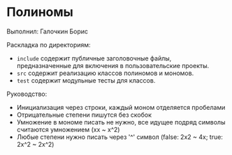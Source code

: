# Полиномы

Выполнил: Галочкин Борис

Раскладка по директориям:

  - `include` содержит публичные заголовочные файлы, предназначенные для
    включения в пользовательские проекты.
  - `src` содержит реализацию классов полиномов и мономов.
  - `test` содержит модульные тесты для классов.

Руководство:

 - Инициализация через строки, каждый моном отделяется пробелами
 - Отрицательные степени пишутся без скобок
 - Умножение в мономе писать не нужно, все идущее подряд символы считаются умножением (xx ~ x^2)
 - Любые степени нужно писать через '^' символ (false: 2x2 ~ 4x; true: 2x^2 ~ 2x^2)
 